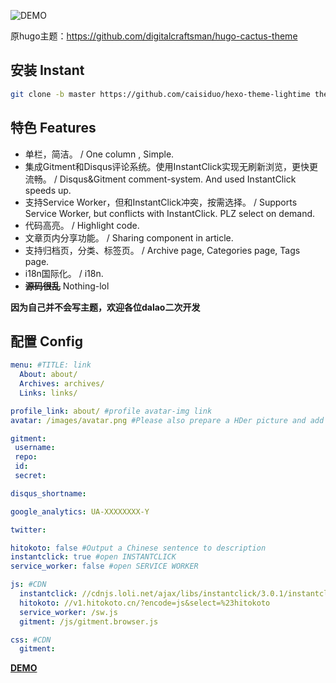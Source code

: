 ![DEMO](https://wx2.sinaimg.cn/large/005zWjpngy1frnimy8mbmj30pp0g340k)

原hugo主题：https://github.com/digitalcraftsman/hugo-cactus-theme



## 安装 Instant

```bash
git clone -b master https://github.com/caisiduo/hexo-theme-lightime themes/lightime
```

## 特色 Features

- 单栏，简洁。 / One column , Simple.
- 集成Gitment和Disqus评论系统。使用InstantClick实现无刷新浏览，更快更流畅。 / Disqus&Gitment comment-system. And used InstantClick speeds up.
- 支持Service Worker，但和InstantClick冲突，按需选择。 / Supports Service Worker, but conflicts with InstantClick. PLZ select on demand.
- 代码高亮。 / Highlight code.
- 文章页内分享功能。 / Sharing component in article.
- 支持归档页，分类、标签页。 / Archive page, Categories page, Tags page.
- i18n国际化。 / i18n.
- ~~**源码很乱**~~ Nothing-lol

**因为自己并不会写主题，欢迎各位dalao二次开发**

## 配置 Config
```yaml
menu: #TITLE: link
  About: about/
  Archives: archives/
  Links: links/

profile_link: about/ #profile avatar-img link
avatar: /images/avatar.png #Please also prepare a HDer picture and add suffix@2x put in the same directory.

gitment:
 username: 
 repo: 
 id: 
 secret: 

disqus_shortname: 

google_analytics: UA-XXXXXXXX-Y

twitter: 

hitokoto: false #Output a Chinese sentence to description
instantclick: true #open INSTANTCLICK
service_worker: false #open SERVICE WORKER

js: #CDN
  instantclick: //cdnjs.loli.net/ajax/libs/instantclick/3.0.1/instantclick.min.js
  hitokoto: //v1.hitokoto.cn/?encode=js&select=%23hitokoto
  service_worker: /sw.js
  gitment: /js/gitment.browser.js

css: #CDN
  gitment: 
```

**[DEMO](https://caisiduo.github.io)**